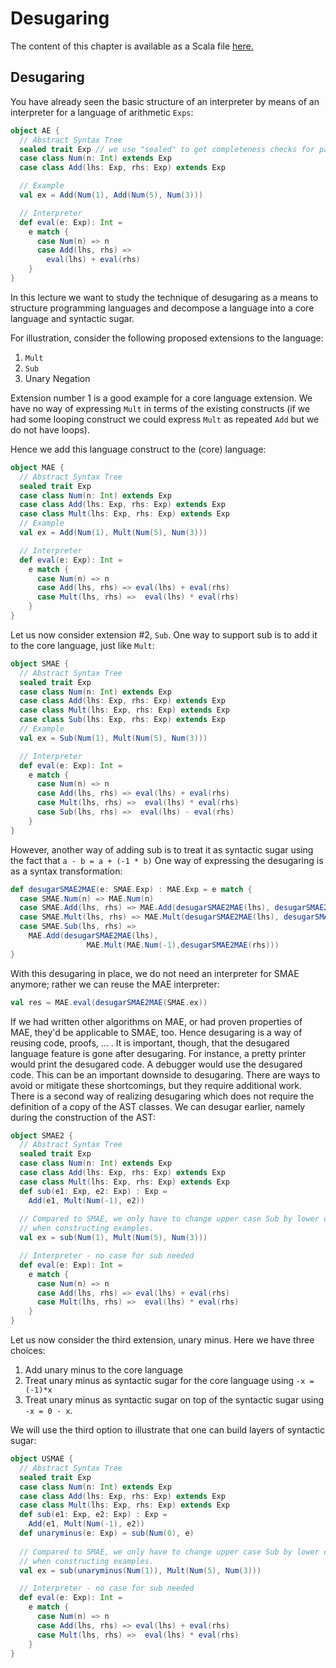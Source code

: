 # Desugaring

The content of this chapter is available as a Scala file [here.](./desugaring.scala)

## Desugaring

You have already seen the basic structure of an interpreter by means of an interpreter for a language of arithmetic `Exps`:

```scala mdoc
object AE {
  // Abstract Syntax Tree
  sealed trait Exp // we use "sealed" to get completeness checks for pattern matching
  case class Num(n: Int) extends Exp
  case class Add(lhs: Exp, rhs: Exp) extends Exp

  // Example
  val ex = Add(Num(1), Add(Num(5), Num(3)))

  // Interpreter
  def eval(e: Exp): Int =
    e match {
      case Num(n) => n
      case Add(lhs, rhs) =>
        eval(lhs) + eval(rhs)
    }
}
```

In this lecture we want to study the technique of desugaring as a means to structure programming languages and decompose a language into
a core language and syntactic sugar.
 
For illustration, consider the following proposed extensions to the language:
  1. `Mult`
  2. `Sub`
  3. Unary Negation 

Extension number 1 is a good example for a core language extension. We have no way of expressing `Mult` in terms of the existing constructs
(if we had some looping construct we could express `Mult` as repeated `Add` but we do not have loops).
 
Hence we add this language construct to the (core) language:

```scala mdoc
object MAE {
  // Abstract Syntax Tree
  sealed trait Exp
  case class Num(n: Int) extends Exp
  case class Add(lhs: Exp, rhs: Exp) extends Exp
  case class Mult(lhs: Exp, rhs: Exp) extends Exp
  // Example
  val ex = Add(Num(1), Mult(Num(5), Num(3)))

  // Interpreter
  def eval(e: Exp): Int =
    e match {
      case Num(n) => n
      case Add(lhs, rhs) => eval(lhs) + eval(rhs)
      case Mult(lhs, rhs) =>  eval(lhs) * eval(rhs)
    }
}
```

Let us now consider extension #2, `Sub`. One way to support sub is to add it to the core language, just like `Mult`:

```scala mdoc
object SMAE {
  // Abstract Syntax Tree
  sealed trait Exp
  case class Num(n: Int) extends Exp
  case class Add(lhs: Exp, rhs: Exp) extends Exp
  case class Mult(lhs: Exp, rhs: Exp) extends Exp
  case class Sub(lhs: Exp, rhs: Exp) extends Exp
  // Example
  val ex = Sub(Num(1), Mult(Num(5), Num(3)))

  // Interpreter
  def eval(e: Exp): Int =
    e match {
      case Num(n) => n
      case Add(lhs, rhs) => eval(lhs) + eval(rhs)
      case Mult(lhs, rhs) =>  eval(lhs) * eval(rhs)
      case Sub(lhs, rhs) =>  eval(lhs) - eval(rhs)
    }
}
```

However, another way of adding sub is to treat it as syntactic sugar using the fact that ``a - b = a + (-1 * b)``
One way of expressing the desugaring is as a syntax transformation: 

```scala mdoc
def desugarSMAE2MAE(e: SMAE.Exp) : MAE.Exp = e match {
  case SMAE.Num(n) => MAE.Num(n)
  case SMAE.Add(lhs, rhs) => MAE.Add(desugarSMAE2MAE(lhs), desugarSMAE2MAE(rhs))
  case SMAE.Mult(lhs, rhs) => MAE.Mult(desugarSMAE2MAE(lhs), desugarSMAE2MAE(rhs)) 
  case SMAE.Sub(lhs, rhs) => 
    MAE.Add(desugarSMAE2MAE(lhs), 
                 MAE.Mult(MAE.Num(-1),desugarSMAE2MAE(rhs)))
}
```

With this desugaring in place, we do not need an interpreter for SMAE anymore; rather we can reuse the MAE interpreter: 

```scala mdoc
val res = MAE.eval(desugarSMAE2MAE(SMAE.ex))
```

If we had written other algorithms on MAE, or had proven properties of MAE, they'd be applicable to SMAE, too. Hence desugaring is a way
of reusing code, proofs, ... . It is important, though, that the desugared language feature is gone after desugaring. For instance,
a pretty printer would print the desugared code. A debugger would use the desugared code. This can be an important downside to desugaring.
There are ways to avoid or mitigate these shortcomings, but they require additional work.
There is a second way of realizing desugaring which does not require the definition of a copy of the AST classes. We can desugar earlier,
namely during the construction of the AST:

```scala mdoc
object SMAE2 {
  // Abstract Syntax Tree
  sealed trait Exp
  case class Num(n: Int) extends Exp
  case class Add(lhs: Exp, rhs: Exp) extends Exp
  case class Mult(lhs: Exp, rhs: Exp) extends Exp
  def sub(e1: Exp, e2: Exp) : Exp =
    Add(e1, Mult(Num(-1), e2))
  
  // Compared to SMAE, we only have to change upper case Sub by lower case sub
  // when constructing examples.
  val ex = sub(Num(1), Mult(Num(5), Num(3)))

  // Interpreter - no case for sub needed
  def eval(e: Exp): Int =
    e match {
      case Num(n) => n
      case Add(lhs, rhs) => eval(lhs) + eval(rhs)
      case Mult(lhs, rhs) =>  eval(lhs) * eval(rhs)
    }
}
```

Let us now consider the third extension, unary minus. Here we have three choices:

 1. Add unary minus to the core language
 2. Treat unary minus as syntactic sugar for the core language using  ``-x = (-1)*x``
 3. Treat unary minus as syntactic sugar on top of the syntactic sugar using ``-x = 0 - x``.

We will use the third option to illustrate that one can build layers of syntactic sugar:

```scala mdoc
object USMAE {
  // Abstract Syntax Tree
  sealed trait Exp
  case class Num(n: Int) extends Exp
  case class Add(lhs: Exp, rhs: Exp) extends Exp
  case class Mult(lhs: Exp, rhs: Exp) extends Exp
  def sub(e1: Exp, e2: Exp) : Exp =
    Add(e1, Mult(Num(-1), e2))
  def unaryminus(e: Exp) = sub(Num(0), e)
  
  // Compared to SMAE, we only have to change upper case Sub by lower case sub
  // when constructing examples.
  val ex = sub(unaryminus(Num(1)), Mult(Num(5), Num(3)))

  // Interpreter - no case for sub needed
  def eval(e: Exp): Int =
    e match {
      case Num(n) => n
      case Add(lhs, rhs) => eval(lhs) + eval(rhs)
      case Mult(lhs, rhs) =>  eval(lhs) * eval(rhs)
    }
}
```
